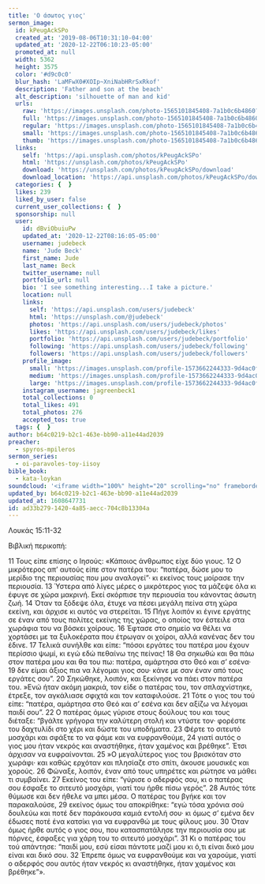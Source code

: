 ```yaml
---
title: 'Ο άσωτος γιος'
sermon_image:
  id: kPeugAckSPo
  created_at: '2019-08-06T10:31:10-04:00'
  updated_at: '2020-12-22T06:10:23-05:00'
  promoted_at: null
  width: 5362
  height: 3575
  color: '#d9c0c0'
  blur_hash: 'LaMFwX0#XOIp~XniNabHRrSxRkof'
  description: 'Father and son at the beach'
  alt_description: 'silhouette of man and kid'
  urls:
    raw: 'https://images.unsplash.com/photo-1565101845408-7a1b0c6b4860?ixid=MXwxNjM3NDl8MHwxfHNlYXJjaHwyfHxzb258ZW58MHx8fA&ixlib=rb-1.2.1'
    full: 'https://images.unsplash.com/photo-1565101845408-7a1b0c6b4860?crop=entropy&cs=srgb&fm=jpg&ixid=MXwxNjM3NDl8MHwxfHNlYXJjaHwyfHxzb258ZW58MHx8fA&ixlib=rb-1.2.1&q=85'
    regular: 'https://images.unsplash.com/photo-1565101845408-7a1b0c6b4860?crop=entropy&cs=tinysrgb&fit=max&fm=jpg&ixid=MXwxNjM3NDl8MHwxfHNlYXJjaHwyfHxzb258ZW58MHx8fA&ixlib=rb-1.2.1&q=80&w=1080'
    small: 'https://images.unsplash.com/photo-1565101845408-7a1b0c6b4860?crop=entropy&cs=tinysrgb&fit=max&fm=jpg&ixid=MXwxNjM3NDl8MHwxfHNlYXJjaHwyfHxzb258ZW58MHx8fA&ixlib=rb-1.2.1&q=80&w=400'
    thumb: 'https://images.unsplash.com/photo-1565101845408-7a1b0c6b4860?crop=entropy&cs=tinysrgb&fit=max&fm=jpg&ixid=MXwxNjM3NDl8MHwxfHNlYXJjaHwyfHxzb258ZW58MHx8fA&ixlib=rb-1.2.1&q=80&w=200'
  links:
    self: 'https://api.unsplash.com/photos/kPeugAckSPo'
    html: 'https://unsplash.com/photos/kPeugAckSPo'
    download: 'https://unsplash.com/photos/kPeugAckSPo/download'
    download_location: 'https://api.unsplash.com/photos/kPeugAckSPo/download'
  categories: {  }
  likes: 239
  liked_by_user: false
  current_user_collections: {  }
  sponsorship: null
  user:
    id: dBviObuiuPw
    updated_at: '2020-12-22T08:16:05-05:00'
    username: judebeck
    name: 'Jude Beck'
    first_name: Jude
    last_name: Beck
    twitter_username: null
    portfolio_url: null
    bio: 'I see something interesting...I take a picture.'
    location: null
    links:
      self: 'https://api.unsplash.com/users/judebeck'
      html: 'https://unsplash.com/@judebeck'
      photos: 'https://api.unsplash.com/users/judebeck/photos'
      likes: 'https://api.unsplash.com/users/judebeck/likes'
      portfolio: 'https://api.unsplash.com/users/judebeck/portfolio'
      following: 'https://api.unsplash.com/users/judebeck/following'
      followers: 'https://api.unsplash.com/users/judebeck/followers'
    profile_image:
      small: 'https://images.unsplash.com/profile-1573662244333-9d4ac0f0a0feimage?ixlib=rb-1.2.1&q=80&fm=jpg&crop=faces&cs=tinysrgb&fit=crop&h=32&w=32'
      medium: 'https://images.unsplash.com/profile-1573662244333-9d4ac0f0a0feimage?ixlib=rb-1.2.1&q=80&fm=jpg&crop=faces&cs=tinysrgb&fit=crop&h=64&w=64'
      large: 'https://images.unsplash.com/profile-1573662244333-9d4ac0f0a0feimage?ixlib=rb-1.2.1&q=80&fm=jpg&crop=faces&cs=tinysrgb&fit=crop&h=128&w=128'
    instagram_username: jagreenbeck1
    total_collections: 0
    total_likes: 491
    total_photos: 276
    accepted_tos: true
  tags: {  }
author: b64c0219-b2c1-463e-bb90-a11e44ad2039
preacher:
  - spyros-mpileros
sermon_series:
  - oi-paravoles-toy-iisoy
bible_book:
  - kata-loykan
soundcloud: '<iframe width="100%" height="20" scrolling="no" frameborder="no" allow="autoplay" src="https://w.soundcloud.com/player/?url=https%3A//api.soundcloud.com/tracks/704240608%3Fsecret_token%3Ds-sbcsk&color=%23ff5500&inverse=false&auto_play=false&show_user=true"></iframe>'
updated_by: b64c0219-b2c1-463e-bb90-a11e44ad2039
updated_at: 1608647731
id: ad33b279-1420-4a85-aecc-704c8b13304a
---
```

Λουκάς 15:11-32

Βιβλική περικοπή:

11 Τους είπε επίσης ο Ιησούς: «Κάποιος άνθρωπος είχε δύο γιους. 12 Ο μικρότερος απ’ αυτούς είπε στον πατέρα του: “πατέρα, δώσε μου το μερίδιο της περιουσίας που μου αναλογεί”· κι εκείνος τους μοίρασε την περιουσία. 13 Ύστερα από λίγες μέρες ο μικρότερος γιος τα μάζεψε όλα κι έφυγε σε χώρα μακρινή. Εκεί σκόρπισε την περιουσία του κάνοντας άσωτη ζωή. 14 Όταν τα ξόδεψε όλα, έτυχε να πέσει μεγάλη πείνα στη χώρα εκείνη, και άρχισε κι αυτός να στερείται. 15 Πήγε λοιπόν κι έγινε εργάτης σε έναν από τους πολίτες εκείνης της χώρας, ο οποίος τον έστειλε στα χωράφια του να βόσκει χοίρους. 16 Έφτασε στο σημείο να θέλει να χορτάσει με τα ξυλοκέρατα που έτρωγαν οι χοίροι, αλλά κανένας δεν του έδινε. 17 Τελικά συνήλθε και είπε: “πόσοι εργάτες του πατέρα μου έχουν περίσσιο ψωμί, κι εγώ εδώ πεθαίνω της πείνας! 18 Θα σηκωθώ και θα πάω στον πατέρα μου και θα του πω: πατέρα, αμάρτησα στο Θεό και σ’ εσένα· 19 δεν είμαι άξιος πια να λέγομαι γιος σου· κάνε με σαν έναν από τους εργάτες σου”. 20 Σηκώθηκε, λοιπόν, και ξεκίνησε να πάει στον πατέρα του.
»Ενώ ήταν ακόμη μακριά, τον είδε ο πατέρας του, τον σπλαχνίστηκε, έτρεξε, τον αγκάλιασε σφιχτά και τον καταφιλούσε. 21 Τότε ο γιος του τού είπε: “πατέρα, αμάρτησα στο Θεό και σ’ εσένα και δεν αξίζω να λέγομαι παιδί σου”. 22 Ο πατέρας όμως γύρισε στους δούλους του και τους διέταξε: “βγάλτε γρήγορα την καλύτερη στολή και ντύστε τον· φορέστε του δαχτυλίδι στο χέρι και δώστε του υποδήματα. 23 Φέρτε το σιτευτό μοσχάρι και σφάξτε το να φάμε και να ευφρανθούμε, 24 γιατί αυτός ο γιος μου ήταν νεκρός και αναστήθηκε, ήταν χαμένος και βρέθηκε”. Έτσι άρχισαν να ευφραίνονται.
25 »Ο μεγαλύτερος γιος του βρισκόταν στο χωράφι· και καθώς ερχόταν και πλησίαζε στο σπίτι, άκουσε μουσικές και χορούς. 26 Φώναξε, λοιπόν, έναν από τους υπηρέτες και ρώτησε να μάθει τι συμβαίνει. 27 Εκείνος του είπε: “γύρισε ο αδερφός σου, κι ο πατέρας σου έσφαξε το σιτευτό μοσχάρι, γιατί του ήρθε πίσω γερός”. 28 Αυτός τότε θύμωσε και δεν ήθελε να μπει μέσα. Ο πατέρας του βγήκε και τον παρακαλούσε, 29 εκείνος όμως του αποκρίθηκε: “εγώ τόσα χρόνια σού δουλεύω και ποτέ δεν παράκουσα καμιά εντολή σου· κι όμως σ’ εμένα δεν έδωσες ποτέ ένα κατσίκι για να ευφρανθώ με τους φίλους μου. 30 Όταν όμως ήρθε αυτός ο γιος σου, που κατασπατάλησε την περιουσία σου με πόρνες, έσφαξες για χάρη του το σιτευτό μοσχάρι”. 31 Κι ο πατέρας του τού απάντησε: “παιδί μου, εσύ είσαι πάντοτε μαζί μου κι ό,τι είναι δικό μου είναι και δικό σου. 32 Έπρεπε όμως να ευφρανθούμε και να χαρούμε, γιατί ο αδερφός σου αυτός ήταν νεκρός κι αναστήθηκε, ήταν χαμένος και βρέθηκε”».